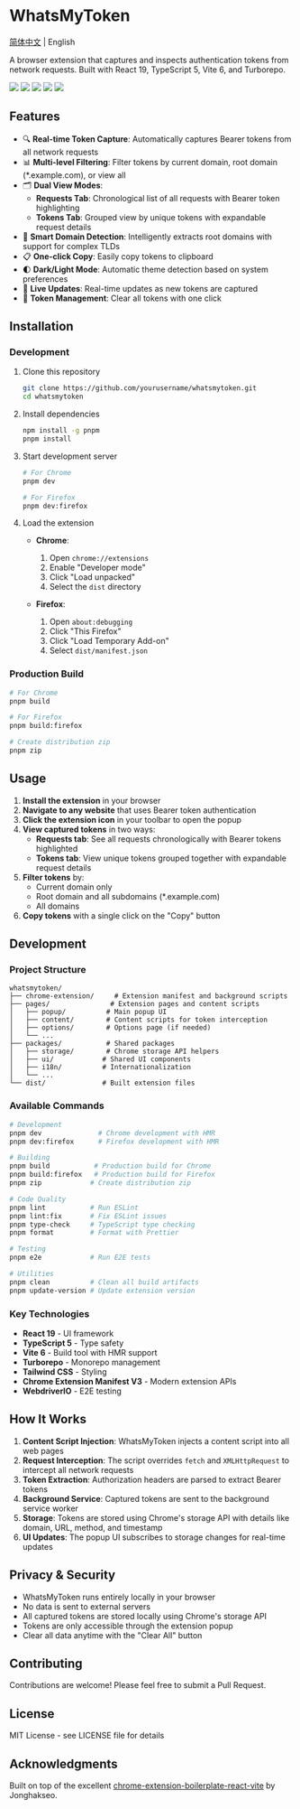 # WhatsMyToken

[简体中文](./README.zh.md) | English

A browser extension that captures and inspects authentication tokens from network requests. Built with React 19, TypeScript 5, Vite 6, and Turborepo.

![](https://img.shields.io/badge/React-61DAFB?style=flat-square&logo=react&logoColor=black)
![](https://img.shields.io/badge/Typescript-3178C6?style=flat-square&logo=typescript&logoColor=white)
![](https://badges.aleen42.com/src/vitejs.svg)
![](https://img.shields.io/badge/Chrome-4285F4?style=flat-square&logo=google-chrome&logoColor=white)
![](https://img.shields.io/badge/Firefox-FF7139?style=flat-square&logo=firefox&logoColor=white)

## Features

- 🔍 **Real-time Token Capture**: Automatically captures Bearer tokens from all network requests
- 📊 **Multi-level Filtering**: Filter tokens by current domain, root domain (*.example.com), or view all
- 🗂️ **Dual View Modes**: 
  - **Requests Tab**: Chronological list of all requests with Bearer token highlighting
  - **Tokens Tab**: Grouped view by unique tokens with expandable request details
- 🎯 **Smart Domain Detection**: Intelligently extracts root domains with support for complex TLDs
- 📋 **One-click Copy**: Easily copy tokens to clipboard
- 🌓 **Dark/Light Mode**: Automatic theme detection based on system preferences
- 🔄 **Live Updates**: Real-time updates as new tokens are captured
- 🧹 **Token Management**: Clear all tokens with one click

## Installation

### Development

1. Clone this repository
   ```bash
   git clone https://github.com/yourusername/whatsmytoken.git
   cd whatsmytoken
   ```

2. Install dependencies
   ```bash
   npm install -g pnpm
   pnpm install
   ```

3. Start development server
   ```bash
   # For Chrome
   pnpm dev

   # For Firefox
   pnpm dev:firefox
   ```

4. Load the extension
   - **Chrome**: 
     1. Open `chrome://extensions`
     2. Enable "Developer mode"
     3. Click "Load unpacked"
     4. Select the `dist` directory
   
   - **Firefox**: 
     1. Open `about:debugging`
     2. Click "This Firefox"
     3. Click "Load Temporary Add-on"
     4. Select `dist/manifest.json`

### Production Build

```bash
# For Chrome
pnpm build

# For Firefox
pnpm build:firefox

# Create distribution zip
pnpm zip
```

## Usage

1. **Install the extension** in your browser
2. **Navigate to any website** that uses Bearer token authentication
3. **Click the extension icon** in your toolbar to open the popup
4. **View captured tokens** in two ways:
   - **Requests tab**: See all requests chronologically with Bearer tokens highlighted
   - **Tokens tab**: View unique tokens grouped together with expandable request details
5. **Filter tokens** by:
   - Current domain only
   - Root domain and all subdomains (*.example.com)
   - All domains
6. **Copy tokens** with a single click on the "Copy" button

## Development

### Project Structure

```
whatsmytoken/
├── chrome-extension/     # Extension manifest and background scripts
├── pages/               # Extension pages and content scripts
│   ├── popup/          # Main popup UI
│   ├── content/        # Content scripts for token interception
│   ├── options/        # Options page (if needed)
│   └── ...
├── packages/           # Shared packages
│   ├── storage/        # Chrome storage API helpers
│   ├── ui/            # Shared UI components
│   ├── i18n/          # Internationalization
│   └── ...
└── dist/              # Built extension files
```

### Available Commands

```bash
# Development
pnpm dev              # Chrome development with HMR
pnpm dev:firefox      # Firefox development with HMR

# Building
pnpm build           # Production build for Chrome
pnpm build:firefox   # Production build for Firefox
pnpm zip            # Create distribution zip

# Code Quality
pnpm lint           # Run ESLint
pnpm lint:fix       # Fix ESLint issues
pnpm type-check     # TypeScript type checking
pnpm format         # Format with Prettier

# Testing
pnpm e2e            # Run E2E tests

# Utilities
pnpm clean          # Clean all build artifacts
pnpm update-version # Update extension version
```

### Key Technologies

- **React 19** - UI framework
- **TypeScript 5** - Type safety
- **Vite 6** - Build tool with HMR support
- **Turborepo** - Monorepo management
- **Tailwind CSS** - Styling
- **Chrome Extension Manifest V3** - Modern extension APIs
- **WebdriverIO** - E2E testing

## How It Works

1. **Content Script Injection**: WhatsMyToken injects a content script into all web pages
2. **Request Interception**: The script overrides `fetch` and `XMLHttpRequest` to intercept all network requests
3. **Token Extraction**: Authorization headers are parsed to extract Bearer tokens
4. **Background Service**: Captured tokens are sent to the background service worker
5. **Storage**: Tokens are stored using Chrome's storage API with details like domain, URL, method, and timestamp
6. **UI Updates**: The popup UI subscribes to storage changes for real-time updates

## Privacy & Security

- WhatsMyToken runs entirely locally in your browser
- No data is sent to external servers
- All captured tokens are stored locally using Chrome's storage API
- Tokens are only accessible through the extension popup
- Clear all data anytime with the "Clear All" button

## Contributing

Contributions are welcome! Please feel free to submit a Pull Request.

## License

MIT License - see LICENSE file for details

## Acknowledgments

Built on top of the excellent [chrome-extension-boilerplate-react-vite](https://github.com/Jonghakseo/chrome-extension-boilerplate-react-vite) by Jonghakseo. 
